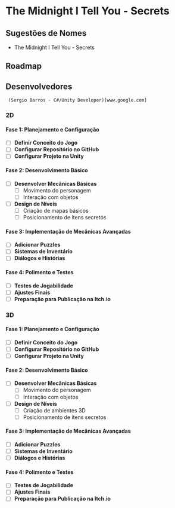 # The Midnight I Tell You - Secrets

## Sugestões de Nomes
- The Midnight I Tell You - Secrets

## Roadmap
## Desenvolvedores
` (Sergio Barros - C#/Unity Developer)[www.google.com]`


### 2D

#### Fase 1: Planejamento e Configuração
- [ ] **Definir Conceito do Jogo**
- [ ] **Configurar Repositório no GitHub**
- [ ] **Configurar Projeto na Unity**

#### Fase 2: Desenvolvimento Básico
- [ ] **Desenvolver Mecânicas Básicas**
  - [ ] Movimento do personagem
  - [ ] Interação com objetos
- [ ] **Design de Níveis**
  - [ ] Criação de mapas básicos
  - [ ] Posicionamento de itens secretos

#### Fase 3: Implementação de Mecânicas Avançadas
- [ ] **Adicionar Puzzles**
- [ ] **Sistemas de Inventário**
- [ ] **Diálogos e Histórias**

#### Fase 4: Polimento e Testes
- [ ] **Testes de Jogabilidade**
- [ ] **Ajustes Finais**
- [ ] **Preparação para Publicação na Itch.io**

### 3D

#### Fase 1: Planejamento e Configuração
- [ ] **Definir Conceito do Jogo**
- [ ] **Configurar Repositório no GitHub**
- [ ] **Configurar Projeto na Unity**

#### Fase 2: Desenvolvimento Básico
- [ ] **Desenvolver Mecânicas Básicas**
  - [ ] Movimento do personagem
  - [ ] Interação com objetos
- [ ] **Design de Níveis**
  - [ ] Criação de ambientes 3D
  - [ ] Posicionamento de itens secretos

#### Fase 3: Implementação de Mecânicas Avançadas
- [ ] **Adicionar Puzzles**
- [ ] **Sistemas de Inventário**
- [ ] **Diálogos e Histórias**

#### Fase 4: Polimento e Testes
- [ ] **Testes de Jogabilidade**
- [ ] **Ajustes Finais**
- [ ] **Preparação para Publicação na Itch.io**
